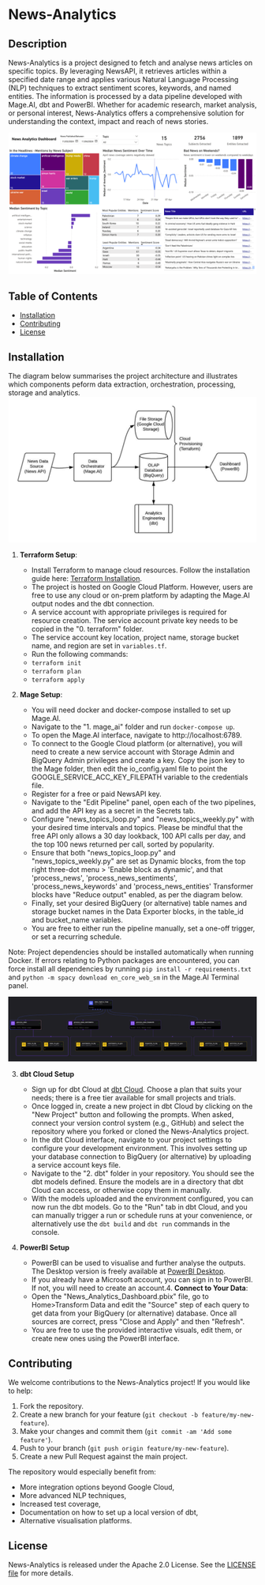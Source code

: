 # News-Analytics

## Description
News-Analytics is a project designed to fetch and analyse news articles on specific topics. By leveraging NewsAPI, it retrieves articles within a specified date range and applies various Natural Language Processing (NLP) techniques to extract sentiment scores, keywords, and named entities. The information is processed by a data pipeline developed with Mage.AI, dbt and PowerBI. Whether for academic research, market analysis, or personal interest, News-Analytics offers a comprehensive solution for understanding the context, impact and reach of news stories.

![Dashboard Sample](Dashboard_Sample.png?raw=true "Dashboard Sample")

## Table of Contents

- [Installation](#installation)
- [Contributing](#contributing)
- [License](#license)


## Installation
The diagram below summarises the project architecture and illustrates which components peform data extraction, orchestration, processing, storage and analytics.
![Project Architecture](News-Analytics-Flowchart.jpeg?raw=true "Project Architecture")

1. **Terraform Setup**:
   - Install Terraform to manage cloud resources. Follow the installation guide here: [Terraform Installation](https://developer.hashicorp.com/terraform/install).
   - The project is hosted on Google Cloud Platform. However, users are free to use any cloud or on-prem platform by adapting the Mage.AI output nodes and the dbt connection.
   - A service account with appropriate privileges is required for resource creation. The service account private key needs to be copied in the "0. terraform" folder.
   - The service account key location, project name, storage bucket name, and region are set in `variables.tf`.
   - Run the following commands:
   - `terraform init`
   - `terraform plan`
   - `terraform apply`

2. **Mage Setup**:
   - You will need docker and docker-compose installed to set up Mage.AI.
   - Navigate to the "1. mage_ai" folder and run `docker-compose up`.
   - To open the Mage.AI interface, navigate to http://localhost:6789.
   - To connect to the Google Cloud platform (or alternative), you will need to create a new service account with Storage Admin and BigQuery Admin privileges and create a key. Copy the json key to the Mage folder, then edit the io_config.yaml file to point the GOOGLE_SERVICE_ACC_KEY_FILEPATH variable to the credentials file.
   - Register for a free or paid NewsAPI key.
   - Navigate to the "Edit Pipeline" panel, open each of the two pipelines, and add the API key as a secret in the Secrets tab.
   - Configure "news_topics_loop.py" and "news_topics_weekly.py" with your desired time intervals and topics. Please be mindful that the free API only allows a 30 day lookback, 100 API calls per day, and the top 100 news returned per call, sorted by popularity.
   - Ensure that both "news_topics_loop.py" and "news_topics_weekly.py" are set as Dynamic blocks, from the top right three-dot menu > 'Enable block as dynamic', and that 'process_news', 'process_news_sentiments', 'process_news_keywords' and 'process_news_entities' Transformer blocks have "Reduce output" enabled, as per the diagram below.
   - Finally, set your desired BigQuery (or alternative) table names and storage bucket names in the Data Exporter blocks, in the table_id and bucket_name variables.
   - You are free to either run the pipeline manually, set a one-off trigger, or set a recurring schedule.

Note: Project dependencies should be installed automatically when running Docker. If errors relating to Python packages are encountered, you can force install all dependencies by running `pip install -r requirements.txt` and `python -m spacy download en_core_web_sm` in the Mage.AI Terminal panel.

![Data Pipeline Structure](Data%20Pipeline.png?raw=true "Data Pipeline Structure")

3. **dbt Cloud Setup**
   - Sign up for dbt Cloud at [dbt Cloud](https://cloud.getdbt.com/). Choose a plan that suits your needs; there is a free tier available for small projects and trials.
   - Once logged in, create a new project in dbt Cloud by clicking on the "New Project" button and following the prompts. When asked, connect your version control system (e.g., GitHub) and select the repository where you forked or cloned the News-Analytics project.
   - In the dbt Cloud interface, navigate to your project settings to configure your development environment. This involves setting up your database connection to BigQuery (or alternative) by uploading a service account keys file.
   - Navigate to the "2. dbt" folder in your repository. You should see the dbt models defined. Ensure the models are in a directory that dbt Cloud can access, or otherwise copy them in manually.
   - With the models uploaded and the environment configured, you can now run the dbt models. Go to the "Run" tab in dbt Cloud, and you can manually trigger a run or schedule runs at your convenience, or alternatively use the `dbt build` and `dbt run` commands in the console.

4. **PowerBI Setup**
    - PowerBI can be used to visualise and further analyse the outputs. The Desktop version is freely available at [PowerBI Desktop](https://powerbi.microsoft.com/en-us/desktop/).
    - If you already have a Microsoft account, you can sign in to PowerBI. If not, you will need to create an account.4. **Connect to Your Data**:
    - Open the "News_Analytics_Dashboard.pbix" file, go to Home>Transform Data and edit the "Source" step of each query to get data from your BigQuery (or alternative) database. Once all sources are correct, press "Close and Apply" and then "Refresh".
    - You are free to use the provided interactive visuals, edit them, or create new ones using the PowerBI interface.

## Contributing
We welcome contributions to the News-Analytics project! If you would like to help:

1. Fork the repository.
2. Create a new branch for your feature (`git checkout -b feature/my-new-feature`).
3. Make your changes and commit them (`git commit -am 'Add some feature'`).
4. Push to your branch (`git push origin feature/my-new-feature`).
5. Create a new Pull Request against the main project.

The repository would especially benefit from:
- More integration options beyond Google Cloud,
- More advanced NLP techniques,
- Increased test coverage,
- Documentation on how to set up a local version of dbt,
- Alternative visualisation platforms.

## License
News-Analytics is released under the Apache 2.0 License. See the [LICENSE file](https://github.com/0xMMC/News-Analytics?tab=Apache-2.0-1-ov-file) for more details.
